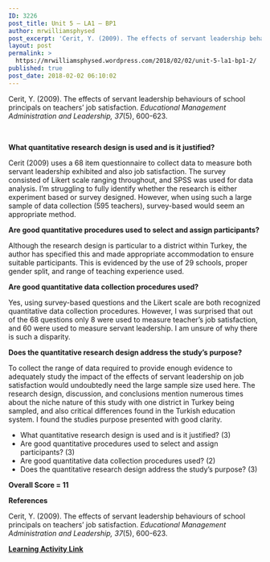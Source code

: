 ```yaml
---
ID: 3226
post_title: Unit 5 – LA1 – BP1
author: mrwilliamsphysed
post_excerpt: 'Cerit, Y. (2009). The effects of servant leadership behaviours of school principals on teachers&rsquo; job satisfaction.&nbsp;Educational Management Administration and Leadership, 37(5), 600-623. &nbsp; What quantitative research design is used and is it justified? Cerit (2009) uses a 68 item questionnaire to collect data to measure both servant leadership exhibited and also job satisfaction. The survey &hellip; <a href="https://mrwilliamsphysed.wordpress.com/2018/02/02/unit-5-la1-bp1-2/">Continue reading <span>Unit 5 &ndash; LA1 &ndash;&nbsp;BP1</span></a>'
layout: post
permalink: >
  https://mrwilliamsphysed.wordpress.com/2018/02/02/unit-5-la1-bp1-2/
published: true
post_date: 2018-02-02 06:10:02
---
```

Cerit, Y. (2009). The effects of servant leadership behaviours of school principals on teachers’ job satisfaction. <em>Educational Management Administration and Leadership, 37</em>(5), 600-623.

&nbsp;

<strong>What quantitative research design is used and is it justified?</strong>

Cerit (2009) uses a 68 item questionnaire to collect data to measure both servant leadership exhibited and also job satisfaction. The survey consisted of Likert scale ranging throughout, and SPSS was used for data analysis. I&#8217;m struggling to fully identify whether the research is either experiment based or survey designed. However, when using such a large sample of data collection (595 teachers), survey-based would seem an appropriate method.

<strong>Are good quantitative procedures used to select and assign participants?</strong>

Although the research design is particular to a district within Turkey, the author has specified this and made appropriate accommodation to ensure suitable participants. This is evidenced by the use of 29 schools, proper gender split, and range of teaching experience used.

<strong>Are good quantitative data collection procedures used?</strong>

Yes, using survey-based questions and the Likert scale are both recognized quantitative data collection procedures. However, I was surprised that out of the 68 questions only 8 were used to measure teacher&#8217;s job satisfaction, and 60 were used to measure servant leadership. I am unsure of why there is such a disparity.

<strong>Does the quantitative research design address the study’s purpose?</strong>

To collect the range of data required to provide enough evidence to adequately study the impact of the effects of servant leadership on job satisfaction would undoubtedly need the large sample size used here. The research design, discussion, and conclusions mention numerous times about the niche nature of this study with one district in Turkey being sampled, and also critical differences found in the Turkish education system. I found the studies purpose presented with good clarity.

<ul>
<li>What quantitative research design is used and is it justified? (3)</li>
<li>Are good quantitative procedures used to select and assign participants? (3)</li>
<li>Are good quantitative data collection procedures used? (2)</li>
<li>Does the quantitative research design address the study’s purpose? (3)</li>
</ul>

<strong>Overall Score = 11</strong>

<strong>References</strong>

Cerit, Y. (2009). The effects of servant leadership behaviours of school principals on teachers’ job satisfaction. <em>Educational Management Administration and Leadership, 37</em>(5), 600-623.

<strong><a href="https://create.twu.ca/ldrs591/unit-5-learning-activities/">Learning Activity Link</a></strong>

&nbsp;